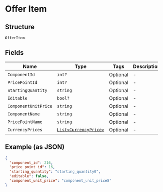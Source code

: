 
# Offer Item

## Structure

`OfferItem`

## Fields

| Name | Type | Tags | Description |
|  --- | --- | --- | --- |
| `ComponentId` | `int?` | Optional | - |
| `PricePointId` | `int?` | Optional | - |
| `StartingQuantity` | `string` | Optional | - |
| `Editable` | `bool?` | Optional | - |
| `ComponentUnitPrice` | `string` | Optional | - |
| `ComponentName` | `string` | Optional | - |
| `PricePointName` | `string` | Optional | - |
| `CurrencyPrices` | [`List<CurrencyPrice>`](../../doc/models/currency-price.md) | Optional | - |

## Example (as JSON)

```json
{
  "component_id": 216,
  "price_point_id": 16,
  "starting_quantity": "starting_quantity0",
  "editable": false,
  "component_unit_price": "component_unit_price8"
}
```

